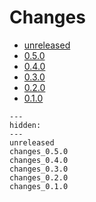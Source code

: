 # Changes

* [unreleased](unreleased.md)
* [0.5.0](changes_0.5.0.md)
* [0.4.0](changes_0.4.0.md)
* [0.3.0](changes_0.3.0.md)
* [0.2.0](changes_0.2.0.md)
* [0.1.0](changes_0.1.0.md)

<!--- This MyST Parser Sphinx directive is necessary to keep Sphinx happy. We need list here all release letters again, because release droid and other scripts assume Markdown --->
```{toctree}
---
hidden:
---
unreleased
changes_0.5.0
changes_0.4.0
changes_0.3.0
changes_0.2.0
changes_0.1.0

```